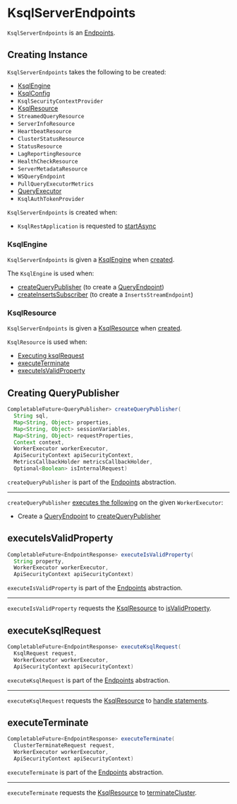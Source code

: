 # KsqlServerEndpoints

`KsqlServerEndpoints` is an [Endpoints](../api/Endpoints.md).

## Creating Instance

`KsqlServerEndpoints` takes the following to be created:

* [KsqlEngine](#ksqlEngine)
* <span id="ksqlConfig"> [KsqlConfig](../KsqlConfig.md)
* <span id="ksqlSecurityContextProvider"> `KsqlSecurityContextProvider`
* [KsqlResource](#ksqlResource)
* <span id="streamedQueryResource"> `StreamedQueryResource`
* <span id="serverInfoResource"> `ServerInfoResource`
* <span id="heartbeatResource"> `HeartbeatResource`
* <span id="clusterStatusResource"> `ClusterStatusResource`
* <span id="statusResource"> `StatusResource`
* <span id="lagReportingResource"> `LagReportingResource`
* <span id="healthCheckResource"> `HealthCheckResource`
* <span id="serverMetadataResource"> `ServerMetadataResource`
* <span id="wsQueryEndpoint"> `WSQueryEndpoint`
* <span id="pullQueryMetrics"> `PullQueryExecutorMetrics`
* <span id="queryExecutor"> [QueryExecutor](QueryExecutor.md)
* <span id="authTokenProvider"> `KsqlAuthTokenProvider`

`KsqlServerEndpoints` is created when:

* `KsqlRestApplication` is requested to [startAsync](KsqlRestApplication.md#startAsync)

### <span id="ksqlEngine"> KsqlEngine

`KsqlServerEndpoints` is given a [KsqlEngine](../KsqlEngine.md) when [created](#creating-instance).

The `KsqlEngine` is used when:

* [createQueryPublisher](#createQueryPublisher) (to create a [QueryEndpoint](QueryEndpoint.md))
* [createInsertsSubscriber](#createInsertsSubscriber) (to create a `InsertsStreamEndpoint`)

### <span id="ksqlResource"> KsqlResource

`KsqlServerEndpoints` is given a [KsqlResource](KsqlResource.md) when [created](#creating-instance).

`KsqlResource` is used when:

* [Executing ksqlRequest](#executeKsqlRequest)
* [executeTerminate](#executeTerminate)
* [executeIsValidProperty](#executeIsValidProperty)

## <span id="createQueryPublisher"> Creating QueryPublisher

```java
CompletableFuture<QueryPublisher> createQueryPublisher(
  String sql,
  Map<String, Object> properties,
  Map<String, Object> sessionVariables,
  Map<String, Object> requestProperties,
  Context context,
  WorkerExecutor workerExecutor,
  ApiSecurityContext apiSecurityContext,
  MetricsCallbackHolder metricsCallbackHolder,
  Optional<Boolean> isInternalRequest)
```

`createQueryPublisher` is part of the [Endpoints](../api/Endpoints.md#createQueryPublisher) abstraction.

---

`createQueryPublisher` [executes the following](#executeOnWorker) on the given `WorkerExecutor`:

* Create a [QueryEndpoint](QueryEndpoint.md) to [createQueryPublisher](QueryEndpoint.md#createQueryPublisher)

## <span id="executeIsValidProperty"> executeIsValidProperty

```java
CompletableFuture<EndpointResponse> executeIsValidProperty(
  String property,
  WorkerExecutor workerExecutor,
  ApiSecurityContext apiSecurityContext)
```

`executeIsValidProperty` is part of the [Endpoints](../api/Endpoints.md#executeIsValidProperty) abstraction.

---

`executeIsValidProperty` requests the [KsqlResource](#ksqlResource) to [isValidProperty](KsqlResource.md#isValidProperty).

## <span id="executeKsqlRequest"> executeKsqlRequest

```java
CompletableFuture<EndpointResponse> executeKsqlRequest(
  KsqlRequest request,
  WorkerExecutor workerExecutor,
  ApiSecurityContext apiSecurityContext)
```

`executeKsqlRequest` is part of the [Endpoints](../api/Endpoints.md#executeKsqlRequest) abstraction.

---

`executeKsqlRequest` requests the [KsqlResource](#ksqlResource) to [handle statements](KsqlResource.md#handleKsqlStatements).

## <span id="executeTerminate"> executeTerminate

```java
CompletableFuture<EndpointResponse> executeTerminate(
  ClusterTerminateRequest request,
  WorkerExecutor workerExecutor,
  ApiSecurityContext apiSecurityContext)
```

`executeTerminate` is part of the [Endpoints](../api/Endpoints.md#executeTerminate) abstraction.

---

`executeTerminate` requests the [KsqlResource](#ksqlResource) to [terminateCluster](KsqlResource.md#terminateCluster).
